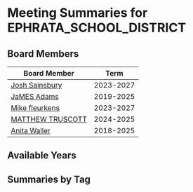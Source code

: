 # Meeting Summaries for EPHRATA_SCHOOL_DISTRICT

## Board Members

| Board Member       | Term           |
|--------------------|----------------|
| [Josh Sainsbury](board_member_63.md) | 2023-2027 |
| [JaMES Adams](board_member_64.md) | 2019-2025 |
| [Mike fleurkens](board_member_65.md) | 2023-2027 |
| [MATTHEW TRUSCOTT](board_member_66.md) | 2024-2025 |
| [Anita Waller](board_member_67.md) | 2018-2025 |

## Available Years

## Summaries by Tag
